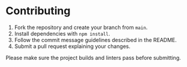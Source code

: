 # Contributing

1. Fork the repository and create your branch from `main`.
2. Install dependencies with `npm install`.
3. Follow the commit message guidelines described in the README.
4. Submit a pull request explaining your changes.

Please make sure the project builds and linters pass before submitting.
